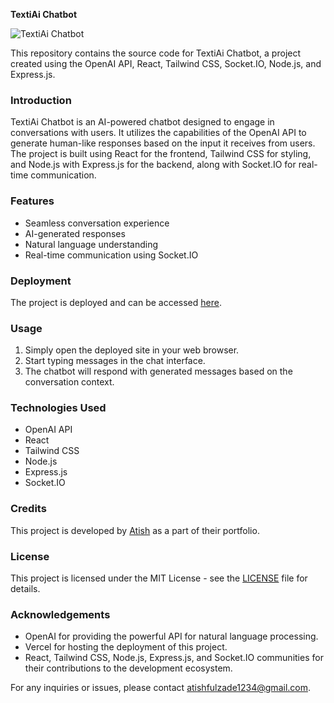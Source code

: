 **TextiAi Chatbot**

![TextiAi Chatbot]([https://code-alpha-chatbot-17ospy39u-atishs-projects-55a5a6a4.vercel.app/](https://code-alpha-chatbot.vercel.app/))

This repository contains the source code for TextiAi Chatbot, a project created using the OpenAI API, React, Tailwind CSS, Socket.IO, Node.js, and Express.js.

### Introduction
TextiAi Chatbot is an AI-powered chatbot designed to engage in conversations with users. It utilizes the capabilities of the OpenAI API to generate human-like responses based on the input it receives from users. The project is built using React for the frontend, Tailwind CSS for styling, and Node.js with Express.js for the backend, along with Socket.IO for real-time communication.

### Features
- Seamless conversation experience
- AI-generated responses
- Natural language understanding
- Real-time communication using Socket.IO

### Deployment
The project is deployed and can be accessed [here](https://code-alpha-chatbot-17ospy39u-atishs-projects-55a5a6a4.vercel.app/).

### Usage
1. Simply open the deployed site in your web browser.
2. Start typing messages in the chat interface.
3. The chatbot will respond with generated messages based on the conversation context.

### Technologies Used
- OpenAI API
- React
- Tailwind CSS
- Node.js
- Express.js
- Socket.IO

### Credits
This project is developed by [Atish](https://github.com/Atishfulzade) as a part of their portfolio.

### License
This project is licensed under the MIT License - see the [LICENSE](LICENSE) file for details.

### Acknowledgements
- OpenAI for providing the powerful API for natural language processing.
- Vercel for hosting the deployment of this project.
- React, Tailwind CSS, Node.js, Express.js, and Socket.IO communities for their contributions to the development ecosystem.

For any inquiries or issues, please contact [atishfulzade1234@gmail.com](mailto:atishfulzade1234@gmail.com).
